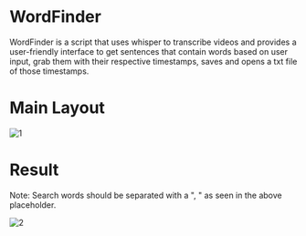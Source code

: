 # WordFinder
WordFinder is a script that uses whisper to transcribe videos and provides a user-friendly interface to get sentences that contain words based on user input, grab them with their respective timestamps, saves and opens a txt file of those timestamps.

# Main Layout
![1](https://github.com/AhMadness/WordFinder/assets/48402736/ca045bcb-6f56-445f-b7c5-1d2835ee962d)

# Result
Note: Search words should be separated with a ", " as seen in the above placeholder.

![2](https://github.com/AhMadness/WordFinder/assets/48402736/9fbc6fca-921e-4633-a722-2a4ffd77d576)
